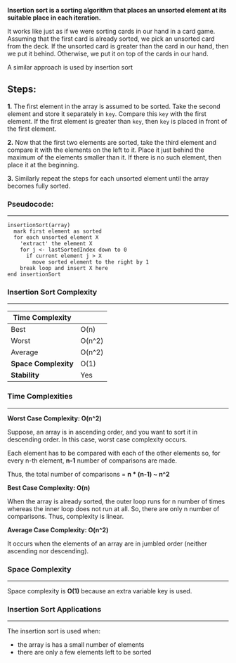 **Insertion sort is a sorting algorithm that places an unsorted element at its suitable place in each iteration.**

It works like just as if we were sorting cards in our hand in a card game. Assuming that the first card is already sorted, we pick an unsorted card from the deck. If the unsorted card is greater than the card in our hand, then we put it behind. Otherwise, we put it on top of the cards in our hand.

A similar approach is used by insertion sort

**Steps**:
---
**1.** The first element in the array is assumed to be sorted. Take the second element and store it separately in `key`. Compare this `key` with the first element. If the first element is greater than `key`, then `key` is placed in front of the first element.

**2.** Now that the first two elements are sorted, take the third element and compare it with the elements on the left to it. Place it just behind the maximum of the elements smaller than it. If there is no such element, then place it at the beginning.

**3.** Similarly repeat the steps for each unsorted element until the array becomes fully sorted.



### **Pseudocode:**
---
```
insertionSort(array)
  mark first element as sorted
  for each unsorted element X
    'extract' the element X
    for j <- lastSortedIndex down to 0
      if current element j > X
        move sorted element to the right by 1
    break loop and insert X here
end insertionSort
```
### **Insertion Sort Complexity**
---
| **Time Complexity**  |        |
| -------------------- | ------ |
| Best                 | O(n)   |
| Worst                | O(n^2) |
| Average              | O(n^2) |
| **Space Complexity** | O(1)   |
| **Stability**        | Yes    |

### **Time Complexities**
---
**Worst Case Complexity: O(n^2)** 

Suppose, an array is in ascending order, and you want to sort it in descending order. In this case, worst case complexity occurs.

Each element has to be compared with each of the other elements so, for every n-th element, **n-1** number of comparisons are made.

Thus, the total number of comparisons = **n * (n-1) ~ n^2**

**Best Case Complexity: O(n)**

When the array is already sorted, the outer loop runs for n number of times whereas the inner loop does not run at all. So, there are only n number of comparisons. Thus, complexity is linear.

**Average Case Complexity: O(n^2)**

It occurs when the elements of an array are in jumbled order (neither ascending nor descending).
### **Space Complexity**
---
Space complexity is **O(1)** because an extra variable key is used.

### **Insertion Sort Applications**
---
The insertion sort is used when:
- the array is has a small number of elements
- there are only a few elements left to be sorted